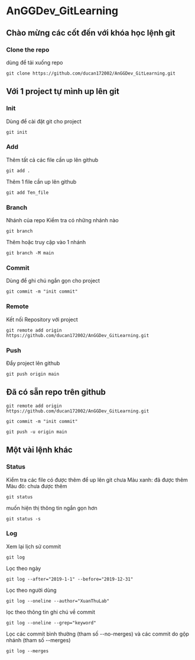 # AnGGDev_GitLearning
## Chào mừng các cốt đến với khóa học lệnh git
### Clone the repo
dùng để tải xuống repo
```
git clone https://github.com/ducan172002/AnGGDev_GitLearning.git
```
## Với 1 project tự mình up lên git
### Init
Dùng để cài đặt git cho project
```
git init
```
### Add
Thêm tất cả các file cần up lên github
```
git add .
```
Thêm 1 file cần up lên github
```
git add Ten_file
```
### Branch
Nhánh của repo
Kiểm tra có những nhánh nào
```
git branch
```
Thêm hoặc truy cập vào 1 nhánh
```
git branch -M main
```
### Commit
Dùng để ghi chú ngắn gọn cho project
```
git commit -m "init commit"
```
### Remote
Kết nối Repository với project
```
git remote add origin https://github.com/ducan172002/AnGGDev_GitLearning.git
```
### Push
Đẩy project lên github
```
git push origin main
```
## Đã có sẵn repo trên github
```
git remote add origin https://github.com/ducan172002/AnGGDev_GitLearning.git
```
```
git commit -m "init commit"
```
```
git push -u origin main
```
## Một vài lệnh khác
### Status
Kiểm tra các file có được thêm để up lên git chưa
Màu xanh: đã được thêm
Màu đỏ: chưa được thêm
```
git status
```
muốn hiện thị thông tin ngắn gọn hơn
```
git status -s
```
### Log
Xem lại lịch sử commit
```
git log
```
Lọc theo ngày
```
git log --after="2019-1-1" --before="2019-12-31"
```
Lọc theo người dùng
```
git log --oneline --author="XuanThuLab"
```
lọc theo thông tin ghi chú về commit
```
git log --oneline --grep="keyword"
```
Lọc các commit bình thường (tham số --no-merges) và các commit do gộp nhánh (tham số --merges)
```
git log --merges
```
